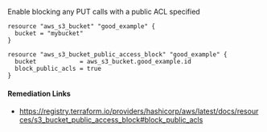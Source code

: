 
Enable blocking any PUT calls with a public ACL specified

```hcl
resource "aws_s3_bucket" "good_example" {
  bucket = "mybucket"
}

resource "aws_s3_bucket_public_access_block" "good_example" {
  bucket            = aws_s3_bucket.good_example.id
  block_public_acls = true
}
```

#### Remediation Links
 - https://registry.terraform.io/providers/hashicorp/aws/latest/docs/resources/s3_bucket_public_access_block#block_public_acls

